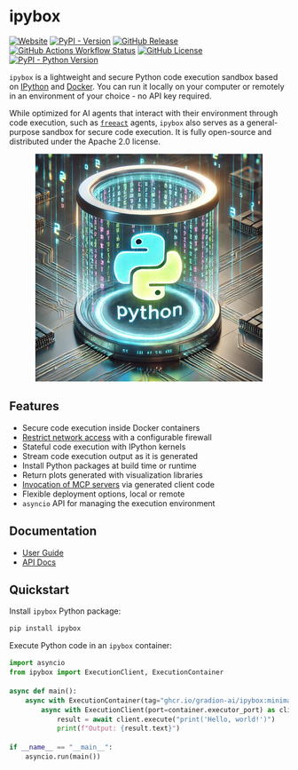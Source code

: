 # ipybox

<p align="left">
    <a href="https://gradion-ai.github.io/ipybox/"><img alt="Website" src="https://img.shields.io/website?url=https%3A%2F%2Fgradion-ai.github.io%2Fipybox%2F&up_message=online&down_message=offline&label=docs"></a>
    <a href="https://pypi.org/project/ipybox/"><img alt="PyPI - Version" src="https://img.shields.io/pypi/v/ipybox?color=blue"></a>
    <a href="https://github.com/ghcr.io/gradion-ai/ipybox/releases"><img alt="GitHub Release" src="https://img.shields.io/github/v/release/ghcr.io/gradion-ai/ipybox"></a>
    <a href="https://github.com/ghcr.io/gradion-ai/ipybox/actions"><img alt="GitHub Actions Workflow Status" src="https://img.shields.io/github/actions/workflow/status/ghcr.io/gradion-ai/ipybox/test.yml"></a>
    <a href="https://github.com/ghcr.io/gradion-ai/ipybox/blob/main/LICENSE"><img alt="GitHub License" src="https://img.shields.io/github/license/ghcr.io/gradion-ai/ipybox?color=blueviolet"></a>
    <a href="https://pypi.org/project/ipybox/"><img alt="PyPI - Python Version" src="https://img.shields.io/pypi/pyversions/ipybox"></a>
</p>

`ipybox` is a lightweight and secure Python code execution sandbox based on [IPython](https://ipython.org/) and [Docker](https://www.docker.com/). You can run it locally on your computer or remotely in an environment of your choice - no API key required.

While optimized for AI agents that interact with their environment through code execution, such as [`freeact`](https://github.com/gradion-ai/freeact/) agents, `ipybox` also serves as a general-purpose sandbox for secure code execution. It is fully open-source and distributed under the Apache 2.0 license.

<p align="center">
  <img src="docs/img/logo.png" alt="logo">
</p>

## Features

- Secure code execution inside Docker containers
- [Restrict network access](https://gradion-ai.github.io/ipybox/usage/#restrict-network-access) with a configurable firewall
- Stateful code execution with IPython kernels
- Stream code execution output as it is generated
- Install Python packages at build time or runtime
- Return plots generated with visualization libraries
- [Invocation of MCP servers](https://gradion-ai.github.io/ipybox/usage/#mcp-integration) via generated client code
- Flexible deployment options, local or remote
- `asyncio` API for managing the execution environment

## Documentation

- [User Guide](https://gradion-ai.github.io/ipybox/)
- [API Docs](https://gradion-ai.github.io/ipybox/api/execution_container/)

## Quickstart

Install `ipybox` Python package:

```bash
pip install ipybox
```

Execute Python code in an `ipybox` container:

```python
import asyncio
from ipybox import ExecutionClient, ExecutionContainer

async def main():
    async with ExecutionContainer(tag="ghcr.io/gradion-ai/ipybox:minimal") as container:
        async with ExecutionClient(port=container.executor_port) as client:
            result = await client.execute("print('Hello, world!')")
            print(f"Output: {result.text}")

if __name__ == "__main__":
    asyncio.run(main())
```
